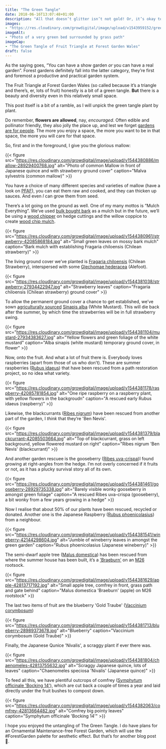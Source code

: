 ```yaml
---
title: "The Green Tangle"
date: 2018-06-16T13:07:48+01:00
description: "All that doesn’t glitter isn’t not gold! Or, it’s okay to have a green garden like a #ForestGarden"
images: 
- "https://res.cloudinary.com/growdigital/image/upload/v1543959152/green-triangle-42802735621.jpg"
imageAlt: 
- "Photo of a very green bed surrounded by grass path"
imageCap:
- "The Green Tangle of Fruit Triangle at Forest Garden Wales"
draft: false
---
```


As the saying goes, “You can have a show garden _or_ you can have a real garden”. Forest gardens definitely fall into the latter category, they’re first and foremost a productive and practical garden system. 

The Fruit Triangle at Forest Garden Wales (so called because it’s a triangle and there’s, er, lots of fruit) honestly is a bit of a green tangle. **But** there is a beauty and diversity even in this relatively small space.

This post itself is a bit of a ramble, as I will unpick the green tangle plant by plant.

Do remember, **flowers are allowed**, nay, _encouraged_. Often edible and pollinator friendly, they also jolly the place up, and lest we forget [gardens are for people](https://mobile.twitter.com/ForestGdnWales/status/1008341790204841984). The more you enjoy a space, the more you want to be in that space, the more you will care for that space.

So, first and in the foreground, I give you the glorious mallow:

{{< figure src="https://res.cloudinary.com/growdigital/image/upload/v1544380886/mallow-28929400768.jpg" alt="Photo of common Mallow in front of Japanese quince and with strawberry ground cover" caption="Malva sylvestris (common mallow)" >}}

You have a choice of many different species and varieties of mallow (have a look on [PFAF](https://www.pfaf.org/)), you can eat them raw and cooked, and they can thicken up sauces. And even _I_ can grow them from seed.

There’s a lot going on the ground as well. One of my many mottos is “Mulch Everything”. We’ve used [bulk bought bark](https://www.forestgarden.wales/blog/unglamorous-grunt-work/) as a mulch but in the future, we’ll be using a [wood chipper](https://duckduckgo.com/?q=wood+chipper+domestic&t=ffab&iax=images&ia=images) on hedge cuttings and the willow coppice to create [wood chip mulch](https://www.forestgarden.wales/blog/does-woodchip-mulch-rob-nitrogen-from-the-soil/).

{{< figure src="https://res.cloudinary.com/growdigital/image/upload/v1544380961/strawberry-42085868184.jpg" alt="Small green leaves on mossy bark mulch" caption="Bark mulch with establishing Fragaria chiloensis (Chilean strawberry)" >}}

The living ground cover we’ve planted is [Fragaria chiloensis](https://www.pfaf.org/user/Plant.aspx?LatinName=Fragaria+chiloensis) (Chilean Strawberry), interspersed with some [Glechomae hederacea](https://www.pfaf.org/user/Plant.aspx?LatinName=Glechoma+hederacea) (Alefoot).

{{< figure src="https://res.cloudinary.com/growdigital/image/upload/v1544381038/strawberry-27934422947.jpg" alt="Strawberry leaves" caption="Fragaria chiloensis (Chilean strawberry) ground cover" >}}

To allow the permanent ground cover a chance to get established, we’ve sown [agriculturally sourced](https://www.cotswoldseeds.com/product/mustard-sinapis-alba) [Sinapis alba](https://www.pfaf.org/user/plant.aspx?LatinName=Sinapis+alba) (White Mustard). This will die back after the summer, by which time the strawberries will be in full strawberry swing.

{{< figure src="https://res.cloudinary.com/growdigital/image/upload/v1544381104/mustard-27934383627.jpg" alt="Yellow flowers and green foliage of the white mustard" caption="Alba sinapis (white mustard) temporary ground cover, in flower" >}} 

Now, onto the fruit. And what a lot of fruit there is. Everybody loves raspberries (apart from those of us who don’t). These are summer raspberries ([Rubus idaeus](https://www.pfaf.org/user/Plant.aspx?LatinName=Rubus+idaeus)) that have been rescued from a path restoration project, so no idea what variety.

{{< figure src="https://res.cloudinary.com/growdigital/image/upload/v1544381178/raspberry-42085781854.jpg" alt="One ripe raspberry on a raspberry plant, with yellow flowers in the backgroudn" caption="A rescued early Rubus idaeus (raspberry)" >}}

Likewise, the blackcurrants ([Ribes nigrum](https://www.pfaf.org/user/Plant.aspx?LatinName=Ribes+nigrum)) have been rescued from another part of the garden, I _think_ that they’re 'Ben Nevis'. 

{{< figure src="https://res.cloudinary.com/growdigital/image/upload/v1544381379/blackcurrant-42085503664.jpg" alt="Top of blackcurrant, grass on left background, yellow flowered mustard on right" caption="Ribes nigrum 'Ben Nevis' (blackcurrant)" >}}

And another garden rescuee is the gooseberry ([Ribes uva-crispa](https://www.pfaf.org/user/Plant.aspx?LatinName=Ribes+uva-crispa))I found growing at right-angles from the hedge. I’m not overly concerned if it fruits or not, as it has a plucky survival story all of its own. 

{{< figure src="https://res.cloudinary.com/growdigital/image/upload/v1544381461/gooseberry-28929735338.jpg" alt="Barely visible wonky gooseberry in amongst green foliage" caption="A rescued Ribes uva-crispa (gooseberry), a bit wonky from a few years growing in a hedge" >}}

Now I realise that about 50% of our plants have been rescued, recycled or donated. Another one is the Japanese Raspberry ([Rubus phoenicolasius](https://www.pfaf.org/user/plant.aspx?latinname=Rubus+phoenicolasius)) from a neighbour.

{{< figure src="https://res.cloudinary.com/growdigital/image/upload/v1544381541/wineberry-42144298604.jpg" alt="Jumble of wineberry leaves in amongst the green garden" caption="Rubus phoenicolasius (Japanese wineberry)" >}}

The semi-dwarf apple tree ([Malus domestica](https://www.pfaf.org/user/plant.aspx?LatinName=Malus+domestica)) has been rescued from where the summer house has been built, it’s a ['Braeburn'](https://www.orangepippin.com/apples/braeburn) on an [M26](https://www.forestgarden.wales/blog/rootstock-reference/) rootsock.

{{< figure src="https://res.cloudinary.com/growdigital/image/upload/v1544381629/apple-42813717192.jpg" alt="Small apple tree, comfrey in front, grass path and gate behind" caption="Malus domestica 'Braeburn' (apple) on M26 rootstock" >}}

The last two items of fruit are the blueberry 'Gold Traube' ([Vaccinium corymbosum](https://www.pfaf.org/user/Plant.aspx?LatinName=Vaccinium+corymbosum))

{{< figure src="https://res.cloudinary.com/growdigital/image/upload/v1544381713/blueberry-28989373678.jpg" alt="Blueberry" caption="Vaccinium corymbosum (Gold Traube)" >}}

Finally, the Japanese Qunice 'Nivalis', a scraggy plant if ever there was.

{{< figure src="https://res.cloudinary.com/growdigital/image/upload/v1544381804/chaenomeles-42813755632.jpg" alt="Scraggy Japanese quince, lots of leaves" caption="Chaenomeles speciosa 'Nivalis' (Japanese quince)" >}}

To feed all this, we have plentiful outcrops of comfrey ([Symphytum officinale 'Bocking 14'](https://www.pfaf.org/user/Plant.aspx?LatinName=Symphytum+officinale)), which are cut back a couple of times a year and laid directly under the fruit bushes to compost down.

{{< figure src="https://res.cloudinary.com/growdigital/image/upload/v1544382063/comfrey-42813664482.jpg" alt="Comfrey big pointy leaves" caption="Symphytum officinale 'Bocking 14'" >}}

I hope you enjoyed the untangling of The Green Tangle. I do have plans for an Ornamental Maintenance-free Forest Garden, which will use the #ForestGarden palette for aesthetic effect. But that’s for another blog post 🙂.
